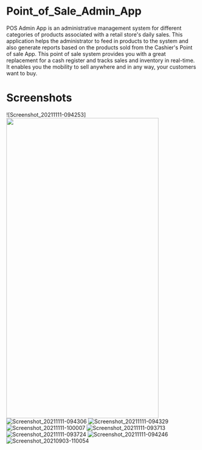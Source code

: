 # Point_of_Sale_Admin_App
POS Admin App is an administrative management system for different categories of products associated with a retail store's daily sales. This application helps the administrator to feed in products to the system and also generate reports based on the products sold from the Cashier's Point of sale App. This point of sale system provides you with a great replacement for a cash register and tracks sales and inventory in real-time. It enables you the mobility to sell anywhere and in any way, your customers want to buy.
# Screenshots
![Screenshot_20211111-094253]<img src="https://user-images.githubusercontent.com/33983388/163994299-745519bb-a387-4919-8630-d658769c39bf.png" width="400" height="790">
![Screenshot_20211111-094306](https://user-images.githubusercontent.com/33983388/163994301-291b7465-246c-483e-9786-79e6ab20b4cb.png)
![Screenshot_20211111-094329](https://user-images.githubusercontent.com/33983388/163994304-2ca1e659-1b31-401c-b5ec-5f34110c1d1a.png)
![Screenshot_20211111-100007](https://user-images.githubusercontent.com/33983388/163994307-aab19a8b-3aff-4ea8-94f0-4fa82119e05f.png)
![Screenshot_20211111-093713](https://user-images.githubusercontent.com/33983388/163994310-76a1fa38-381c-491c-92cf-fea06b727efb.png)
![Screenshot_20211111-093724](https://user-images.githubusercontent.com/33983388/163994314-9d119b29-875b-425d-a203-e373b4758f91.png)
![Screenshot_20211111-094246](https://user-images.githubusercontent.com/33983388/163994315-49234980-2653-4d82-82be-e0f7acd4168d.png)
![Screenshot_20210903-110054](https://user-images.githubusercontent.com/33983388/163994350-cc8500e5-4f3f-42d0-b510-940dabf5f81b.png)
